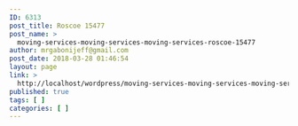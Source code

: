 ```yaml
---
ID: 6313
post_title: Roscoe 15477
post_name: >
  moving-services-moving-services-moving-services-roscoe-15477
author: mrgabonijeff@gmail.com
post_date: 2018-03-28 01:46:54
layout: page
link: >
  http://localhost/wordpress/moving-services-moving-services-moving-services-roscoe-15477/
published: true
tags: [ ]
categories: [ ]
---
```

